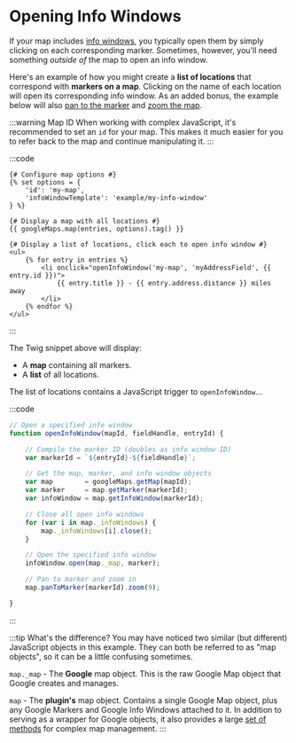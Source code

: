 # Opening Info Windows

If your map includes [info windows](/dynamic-maps/info-windows/), you typically open them by simply clicking on each corresponding marker. Sometimes, however, you'll need something _outside of_ the map to open an info window.

Here's an example of how you might create a **list of locations** that correspond with **markers on a map**. Clicking on the name of each location will open its corresponding info window. As an added bonus, the example below will also [pan to the marker](/dynamic-maps/universal-methods/#pantomarker-markerid) and [zoom the map](/dynamic-maps/universal-methods/#zoom-level).

:::warning Map ID
When working with complex JavaScript, it's recommended to set an `id` for your map. This makes it much easier for you to refer back to the map and continue manipulating it.
:::

:::code
```twig
{# Configure map options #}
{% set options = {
    'id': 'my-map',
    'infoWindowTemplate': 'example/my-info-window'
} %}

{# Display a map with all locations #}
{{ googleMaps.map(entries, options).tag() }}

{# Display a list of locations, click each to open info window #}
<ul>
    {% for entry in entries %}
        <li onclick="openInfoWindow('my-map', 'myAddressField', {{ entry.id }})">
            {{ entry.title }} - {{ entry.address.distance }} miles away
        </li>
    {% endfor %}
</ul>
```
:::

The Twig snippet above will display:

 - A **map** containing all markers.
 - A **list** of all locations.

The list of locations contains a JavaScript trigger to `openInfoWindow`...

:::code
```js
// Open a specified info window
function openInfoWindow(mapId, fieldHandle, entryId) {

    // Compile the marker ID (doubles as info window ID)
    var markerId = `${entryId}-${fieldHandle}`;

    // Get the map, marker, and info window objects
    var map        = googleMaps.getMap(mapId);
    var marker     = map.getMarker(markerId);
    var infoWindow = map.getInfoWindow(markerId);

    // Close all open info windows
    for (var i in map._infoWindows) {
        map._infoWindows[i].close();
    }

    // Open the specified info window
    infoWindow.open(map._map, marker);

    // Pan to marker and zoom in
    map.panToMarker(markerId).zoom(9);

}
```
:::

:::tip What's the difference?
You may have noticed two similar (but different) JavaScript objects in this example. They can both be referred to as "map objects", so it can be a little confusing sometimes.

`map._map` - The **Google** map object. This is the raw Google Map object that Google creates and manages.

`map` - The **plugin's** map object. Contains a single Google Map object, plus any Google Markers and Google Info Windows attached to it. In addition to serving as a wrapper for Google objects, it also provides a large [set of methods](/dynamic-maps/universal-methods/) for complex map management.
:::
